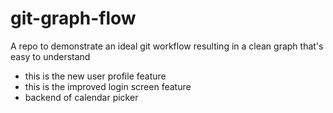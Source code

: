 # git-graph-flow
A repo to demonstrate an ideal git workflow resulting in a clean graph that's easy to understand

* this is the new user profile feature
* this is the improved login screen feature
* backend of calendar picker
